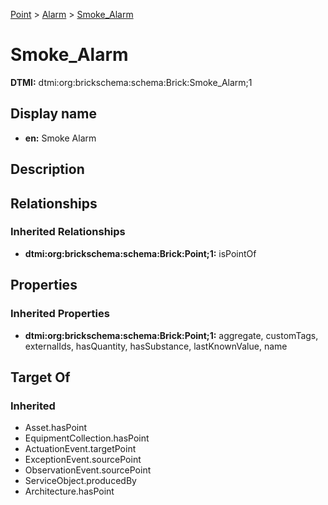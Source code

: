 [Point](../../Point.md) > [Alarm](../Alarm.md) > [Smoke_Alarm](.)
# Smoke_Alarm
**DTMI:** dtmi:org:brickschema:schema:Brick:Smoke_Alarm;1
## Display name
- **en:** Smoke Alarm
## Description
## Relationships
### Inherited Relationships
* **dtmi:org:brickschema:schema:Brick:Point;1:** isPointOf
## Properties
### Inherited Properties
* **dtmi:org:brickschema:schema:Brick:Point;1:** aggregate, customTags, externalIds, hasQuantity, hasSubstance, lastKnownValue, name
## Target Of
### Inherited
* Asset.hasPoint
* EquipmentCollection.hasPoint
* ActuationEvent.targetPoint
* ExceptionEvent.sourcePoint
* ObservationEvent.sourcePoint
* ServiceObject.producedBy
* Architecture.hasPoint
